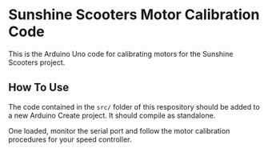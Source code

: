 # Sunshine Scooters Motor Calibration Code

This is the Arduino Uno code for calibrating motors for the Sunshine Scooters project.

## How To Use 

The code contained in the `src/` folder of this respository should be added to a new Arduino Create project. It should compile as standalone.

One loaded, monitor the serial port and follow the motor calibration procedures for your speed controller.
